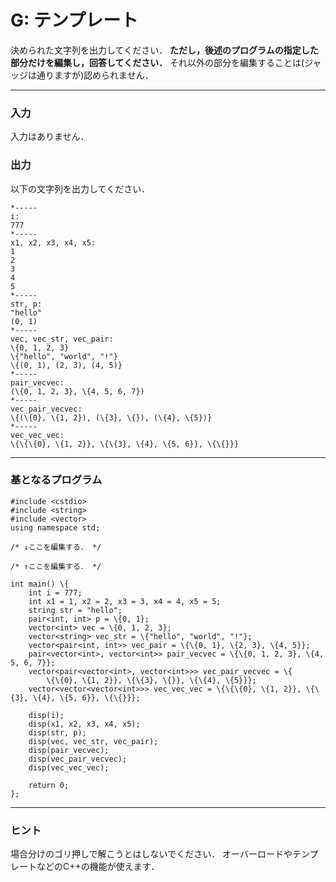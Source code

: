 # G: テンプレート

決められた文字列を出力してください．
**ただし，後述のプログラムの指定した部分だけを編集し，回答してください．**
それ以外の部分を編集することは(ジャッジは通りますが)認められません．

---

### 入力
入力はありません．

### 出力
以下の文字列を出力してください．
```
*-----  
i:  
777  
*-----  
x1, x2, x3, x4, x5:  
1  
2  
3  
4  
5  
*-----  
str, p:  
"hello"  
(0, 1)  
*-----  
vec, vec_str, vec_pair:  
\{0, 1, 2, 3}  
\{"hello", "world", "!"}  
\{(0, 1), (2, 3), (4, 5)}  
*-----  
pair_vecvec:  
(\{0, 1, 2, 3}, \{4, 5, 6, 7})  
*-----  
vec_pair_vecvec:  
\{(\{0}, \{1, 2}), (\{3}, \{}), (\{4}, \{5})}  
*-----  
vec_vec_vec:  
\{\{\{0}, \{1, 2}}, \{\{3}, \{4}, \{5, 6}}, \{\{}}}
```

---

### 基となるプログラム

```
#include <cstdio>
#include <string>
#include <vector>
using namespace std;

/* ↓ここを編集する． */

/* ↑ここを編集する． */

int main() \{
    int i = 777;
    int x1 = 1, x2 = 2, x3 = 3, x4 = 4, x5 = 5;
    string str = "hello";
    pair<int, int> p = \{0, 1};
    vector<int> vec = \{0, 1, 2, 3};
    vector<string> vec_str = \{"hello", "world", "!"};
    vector<pair<int, int>> vec_pair = \{\{0, 1}, \{2, 3}, \{4, 5}};
    pair<vector<int>, vector<int>> pair_vecvec = \{\{0, 1, 2, 3}, \{4, 5, 6, 7}};
    vector<pair<vector<int>, vector<int>>> vec_pair_vecvec = \{
        \{\{0}, \{1, 2}}, \{\{3}, \{}}, \{\{4}, \{5}}};
    vector<vector<vector<int>>> vec_vec_vec = \{\{\{0}, \{1, 2}}, \{\{3}, \{4}, \{5, 6}}, \{\{}}};

    disp(i);
    disp(x1, x2, x3, x4, x5);
    disp(str, p);
    disp(vec, vec_str, vec_pair);
    disp(pair_vecvec);
    disp(vec_pair_vecvec);
    disp(vec_vec_vec);

    return 0;
};
```

---

### ヒント
場合分けのゴリ押しで解こうとはしないでください．
オーバーロードやテンプレートなどのC++の機能が使えます．



